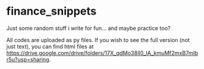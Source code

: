 # finance_snippets
Just some random stuff i write for fun... and maybe practice too?

All codes are uploaded as py files. If you wish to see the full version (not just text), you can find html files at https://drive.google.com/drive/folders/17X_qdMo38lI0_IA_kmuMf2mxB7mIbr5u?usp=sharing.
